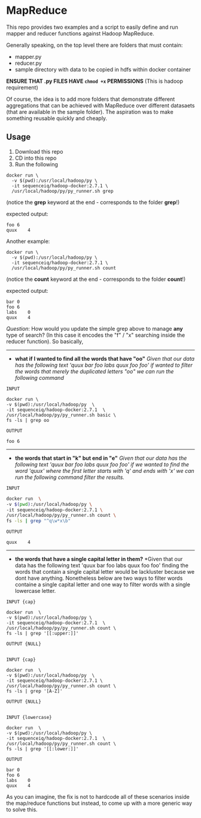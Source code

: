 # MapReduce

This repo provides two examples and a script to easily define and run mapper and reducer functions against Hadoop MapReduce.

Generally speaking, on the top level there are folders that must contain:

* mapper.py
* reducer.py
* sample directory with data to be copied in hdfs within docker container

__ENSURE THAT .py FILES HAVE `chmod +x` PERMISSIONS__
(This is hadoop requirement)

Of course, the idea is to add more folders that demonstrate different aggregations that can be achieved with MapReduce over different datasaets (that are available in the sample folder). The aspiration was to make something reusable quickly and cheaply.

## Usage

1. Download this repo
2. CD into this repo
3. Run the following

```
docker run \
  -v $(pwd):/usr/local/hadoop/py \
  -it sequenceiq/hadoop-docker:2.7.1 \
  /usr/local/hadoop/py/py_runner.sh grep
```
(notice the **grep** keyword at the end - corresponds to the folder **grep**!)

expected output:

```
foo	6
quux	4
```


Another example:

```
docker run \
  -v $(pwd):/usr/local/hadoop/py \
  -it sequenceiq/hadoop-docker:2.7.1 \
  /usr/local/hadoop/py/py_runner.sh count
```
(notice the **count** keyword at the end  - corresponds to the folder **count**!)

expected output:

```
bar	0
foo	6
labs	0
quux	4
```






*Question*: How would you update the simple grep above to manage __any__ type of search? (In this case it encodes the "f" / "x" searching inside the reducer function). So basically, 


***************
- **what if I wanted to find all the words that have "oo"** 
*Given that our data has the following text 'quux bar foo labs quux foo foo' if wanted to filter the words that merely the duplicated letters "oo" we can run the following command*

`INPUT`
```
docker run \
-v $(pwd):/usr/local/hadoop/py  \
-it sequenceiq/hadoop-docker:2.7.1  \
/usr/local/hadoop/py/py_runner.sh basic \
fs -ls | grep oo 
```
`OUTPUT`
```
foo	6
```
********************

- **the words that start in "k" but end in "e"** 
*Given that our data has the following text 'quux bar foo labs quux foo foo' if we wanted to find the word 'quux' where the first letter starts with 'q' and ends with 'x' we can run the following command filter the results.* 

`INPUT`
```bash
docker run  \
-v $(pwd):/usr/local/hadoop/py \
-it sequenceiq/hadoop-docker:2.7.1 \
/usr/local/hadoop/py/py_runner.sh count \
fs -ls | grep "^q\w*x\b"
```
`OUTPUT` 
~~~
quux	4
~~~

************

- **the words that have a single capital letter in them?** 
*Given that our data has the following text 'quux bar foo labs quux foo foo' finding the words that contain a single capital letter would be lackluster because we dont have anything. Nonetheless below are two ways to filter words containe a single capital letter and one way to filter words with a single lowercase letter. 

`INPUT {cap}`
```
docker run  \
-v $(pwd):/usr/local/hadoop/py \
-it sequenceiq/hadoop-docker:2.7.1  \
/usr/local/hadoop/py/py_runner.sh count \
fs -ls | grep '[[:upper:]]'
```
`OUTPUT {NULL}` 
~~~

~~~


`INPUT {cap}`
```
docker run  \
-v $(pwd):/usr/local/hadoop/py  \
-it sequenceiq/hadoop-docker:2.7.1 \
/usr/local/hadoop/py/py_runner.sh count \
fs -ls | grep '[A-Z]'
```
`OUTPUT {NULL}` 
~~~

~~~

`INPUT {lowercase}`
```
docker run  \
-v $(pwd):/usr/local/hadoop/py \
-it sequenceiq/hadoop-docker:2.7.1  \
/usr/local/hadoop/py/py_runner.sh count \
fs -ls | grep '[[:lower:]]'
```
`OUTPUT` 
~~~
bar	0
foo	6
labs	0
quux	4
~~~

As you can imagine, the fix is not to hardcode all of these scenarios inside the map/reduce functions but instead, to come up with a more generic way to solve this.




























